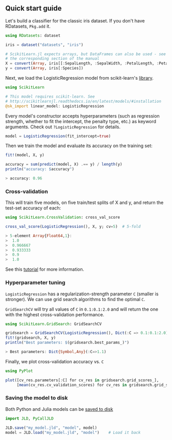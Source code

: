 Quick start guide
-----

Let's build a classifier for the classic iris dataset. If you don't have
RDatasets, `Pkg.add` it.

```julia
using RDatasets: dataset

iris = dataset("datasets", "iris")

# ScikitLearn.jl expects arrays, but DataFrames can also be used - see
# the corresponding section of the manual
X = convert(Array, iris[[:SepalLength, :SepalWidth, :PetalLength, :PetalWidth]])
y = convert(Array, iris[:Species])
```

Next, we load the LogisticRegression model from scikit-learn's [library](models.md).

```julia
using ScikitLearn

# This model requires scikit-learn. See
# http://scikitlearnjl.readthedocs.io/en/latest/models/#installation
@sk_import linear_model: LogisticRegression
```

Every model's constructor accepts hyperparameters (such as regression
strength, whether to fit the intercept, the penalty type, etc.) as
keyword arguments.  Check out `?LogisticRegression` for details.

```julia
model = LogisticRegression(fit_intercept=true)
```

Then we train the model and evaluate its accuracy on the training set:

```julia
fit!(model, X, y)

accuracy = sum(predict(model, X) .== y) / length(y)
println("accuracy: $accuracy")

> accuracy: 0.96
```

### Cross-validation

This will train five models, on five train/test splits of X and y, and return
the test-set accuracy of each:

```julia
using ScikitLearn.CrossValidation: cross_val_score

cross_val_score(LogisticRegression(), X, y; cv=5)  # 5-fold

> 5-element Array{Float64,1}:
>  1.0     
>  0.966667
>  0.933333
>  0.9     
>  1.0     
```

See this [tutorial](http://scikit-learn.org/stable/modules/cross_validation.html) for more information.

### Hyperparameter tuning

`LogisticRegression` has a regularization-strength parameter `C` (smaller is
stronger). We can use grid search algorithms to find the optimal `C`.

`GridSearchCV` will try all values of `C` in `0.1:0.1:2.0` and will
return the one with the highest cross-validation performance.

```julia
using ScikitLearn.GridSearch: GridSearchCV

gridsearch = GridSearchCV(LogisticRegression(), Dict(:C => 0.1:0.1:2.0))
fit!(gridsearch, X, y)
println("Best parameters: $(gridsearch.best_params_)")

> Best parameters: Dict{Symbol,Any}(:C=>1.1)
```

Finally, we plot cross-validation accuracy vs. `C`

```julia
using PyPlot

plot([cv_res.parameters[:C] for cv_res in gridsearch.grid_scores_],
     [mean(cv_res.cv_validation_scores) for cv_res in gridsearch.grid_scores_])
```

### Saving the model to disk

Both Python and Julia models can be [saved to disk](jld.jl)

```julia
import JLD, PyCallJLD

JLD.save("my_model.jld", "model", model)
model = JLD.load("my_model.jld", "model")    # Load it back
```